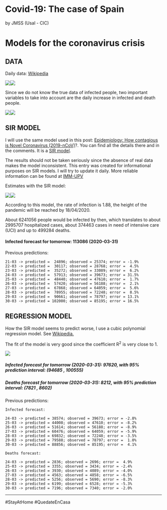 Covid-19: The case of Spain
================
by JMSS (Usal - CIC)

# Models for the coronavirus crisis

## DATA

Daily data:
[Wikipedia](https://es.wikipedia.org/wiki/Pandemia_de_enfermedad_por_coronavirus_de_2020_en_España)

![](README_files/figure-gfm/data%20plots-1.png)<!-- -->![](README_files/figure-gfm/data%20plots-2.png)<!-- -->

Since we do not know the true data of infected people, two important
variables to take into account are the daily increase in infected and
death people.

![](README_files/figure-gfm/increase%20plot-1.png)<!-- -->![](README_files/figure-gfm/increase%20plot-2.png)<!-- -->

## SIR MODEL

I will use the same model used in this post: [Epidemiology: How
contagious is Novel Coronavirus
(2019-nCoV)](http://blog.ephorie.de/epidemiology-how-contagious-is-novel-coronavirus-2019-ncov)?.
You can find all the details there and in the comments. It is a [SIR
model](https://es.wikipedia.org/wiki/Modelo_SIR).

The results should not be taken seriously since the absence of real data
makes the model inconsistent. This entry was created for informational
purposes on SIR models. I will try to update it daily. More reliable
information can be found at [IMM-UPV](https://www.imm.upv.es/covid-19/)

Estimates with the SIR model:

![](README_files/figure-gfm/SIR%20plots-1.png)<!-- -->![](README_files/figure-gfm/SIR%20plots-2.png)<!-- -->

According to this model, the rate of infection is 1.88, the height of
the pandemic will be reached by 18/04/2020.

About 6241056 people would be infected by then, which translates to
about 2995707 hospitalized cases, about 374463 cases in need of
intensive care (UCI) and up to 499284 deaths.

#### Infected forecast for tomorrow: 113086 (2020-03-31)

Previous predictions:

    21-03 -> predicted =  24896; observed = 25374; error = -1.9%
    22-03 -> predicted =  30117; observed = 28768; error =  4.5%
    23-03 -> predicted =  35272; observed = 33089; error =  6.2%
    24-03 -> predicted =  57913; observed = 39673; error = 31.5%
    25-03 -> predicted =  48440; observed = 47610; error =  1.7%
    26-03 -> predicted =  57420; observed = 56188; error =  2.1%
    27-03 -> predicted =  67868; observed = 64059; error =  5.6%
    28-03 -> predicted =  78955; observed = 72248; error =  8.5%
    29-03 -> predicted =  90661; observed = 78797; error = 13.1%
    30-03 -> predicted = 102000; observed = 85195; error = 16.5%

## REGRESSION MODEL

How the SIR model seems to predict worse, I use a cubic polynomial
regression model. See
[Wikipedia.](https://en.wikipedia.org/wiki/Regression_analysis)

The fit of the model is very good since the coefficient R<sup>2</sup> is
very close to 1.

![](README_files/figure-gfm/regresion-1.png)<!-- -->

##### Infected forecast for tomorrow (2020-03-31): 97620, with 95% prediction interval: (94685 , 100555)

##### Deaths forecast for tomorrow (2020-03-31): 8212, with 95% prediction interval: (7821 , 8602)

Previous predictions:

    Infected forecast:

    24-03 -> predicted = 38574; observed = 39673; error = -2.8%
    25-03 -> predicted = 44008; observed = 47610; error = -8.2%
    26-03 -> predicted = 51614; observed = 56188; error = -8.9%
    27-03 -> predicted = 60476; observed = 64059; error = -5.9%
    28-03 -> predicted = 69832; observed = 72248; error = -3.5%
    29-03 -> predicted = 79588; observed = 78797; error =  1.0%
    30-03 -> predicted = 88856; observed = 85195; error =  4.1%

    Deaths forecast:

    24-03 -> predicted = 2836; observed = 2696; error =  4.9%
    25-03 -> predicted = 3355; observed = 3434; error = -2.4%
    26-03 -> predicted = 3930; observed = 4089; error = -4.0%
    27-03 -> predicted = 4563; observed = 4858; error = -6.5%
    28-03 -> predicted = 5256; observed = 5690; error = -8.3%
    29-03 -> predicted = 6199; observed = 6528; error = -5.3%
    30-03 -> predicted = 7196; observed = 7340; error = -2.0%

-----

\#StayAtHome \#QuedateEnCasa
